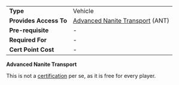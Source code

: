 |                        |                                                                             |
| ---------------------- | --------------------------------------------------------------------------- |
| **Type**               | Vehicle                                                                     |
| **Provides Access To** | [Advanced Nanite Transport](../vehicles/Advanced_Nanite_Transport.md) (ANT) |
| **Pre-requisite**      | \-                                                                          |
| **Required For**       | \-                                                                          |
| **Cert Point Cost**    | \-                                                                          |

**Advanced Nanite Transport**

This is not a [certification](Certification.md) per se, as it is free for every
player.
